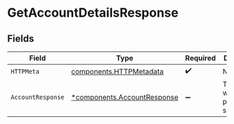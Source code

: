 # GetAccountDetailsResponse


## Fields

| Field                                                                     | Type                                                                      | Required                                                                  | Description                                                               |
| ------------------------------------------------------------------------- | ------------------------------------------------------------------------- | ------------------------------------------------------------------------- | ------------------------------------------------------------------------- |
| `HTTPMeta`                                                                | [components.HTTPMetadata](../../models/components/httpmetadata.md)        | :heavy_check_mark:                                                        | N/A                                                                       |
| `AccountResponse`                                                         | [*components.AccountResponse](../../models/components/accountresponse.md) | :heavy_minus_sign:                                                        | The request was processed successfully                                    |